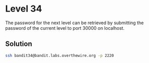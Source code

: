 # Level 34

The password for the next level can be retrieved by submitting the password of the current level to port 30000 on localhost.

## Solution

```bash
ssh bandit34@bandit.labs.overthewire.org -p 2220

```
